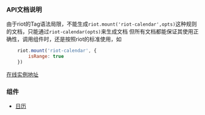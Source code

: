 ### API文档说明
由于riot的Tag语法局限，不能生成`riot.mount('riot-calendar',opts)`这种规则的文档，只能通过`riot-calendar(opts)`来生成文档
但所有文档都能保证其使用正确性，调用组件时，还是按照riot的标准使用，如

```javascript
    riot.mount('riot-calendar', {
        isRange: true
    })
```
[在线实例地址](../demo/index.html)
### 组件
- [日历](./global.html#riot-calendar)